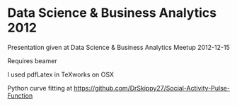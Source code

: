 Data Science & Business Analytics 2012
======================================

Presentation given at Data Science & Business Analytics Meetup 2012-12-15

Requires beamer

I used pdfLatex in TeXworks on OSX

Python curve fitting at https://github.com/DrSkippy27/Social-Activity-Pulse-Function
